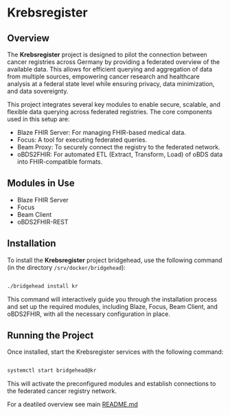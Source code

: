 # Krebsregister
## Overview

The **Krebsregister** project is designed to pilot the connection between cancer registries across Germany by providing a federated overview of the available data. This allows for efficient querying and aggregation of data from multiple sources, empowering cancer research and healthcare analysis at a federal state level while ensuring privacy, data minimization, and data sovereignty.

This project integrates several key modules to enable secure, scalable, and flexible data querying across federated registries. The core components used in this setup are:

- Blaze FHIR Server: For managing FHIR-based medical data.
- Focus: A tool for executing federated queries.
- Beam Proxy: To securely connect the registry to the federated network.
- oBDS2FHIR: For automated ETL (Extract, Transform, Load) of oBDS data into FHIR-compatible formats.

## Modules in Use
- Blaze FHIR Server
- Focus
- Beam Client
- oBDS2FHIR-REST

## Installation

To install the **Krebsregister** project bridgehead, use the following command (in the directory ```/srv/docker/bridgehead```):
```bash

./bridgehead install kr
```
This command will interactively guide you through the installation process and set up the required modules, including Blaze, Focus, Beam Client, and oBDS2FHIR, with all the necessary configuration in place.
## Running the Project

Once installed, start the Krebsregister services with the following command:

```bash

systemctl start bridgehead@kr
```
This will activate the preconfigured modules and establish connections to the federated cancer registry network.

For a deatiled overview see main [README.md](../README.md)